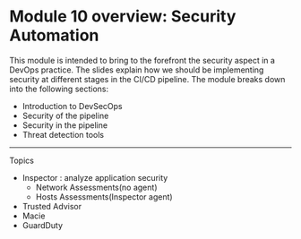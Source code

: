 # Module 10 overview: Security Automation

This module is intended to bring to the forefront the security aspect in a DevOps practice. 
The slides explain how we should be implementing security at different stages in the CI/CD pipeline. 
The module breaks down into the following sections:

- Introduction to DevSecOps
- Security of the pipeline
- Security in the pipeline
- Threat detection tools

---

Topics

- Inspector : analyze application security
  - Network Assessments(no agent)
  - Hosts Assessments(Inspector agent)
- Trusted Advisor
- Macie
- GuardDuty





